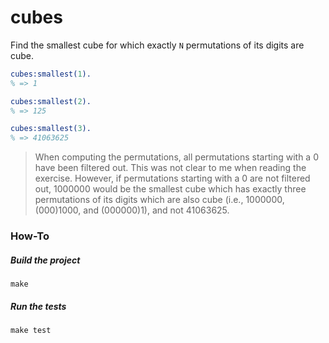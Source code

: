 cubes
=====

Find the smallest cube for which exactly `N` permutations of its digits are cube.

```erlang
cubes:smallest(1).
% => 1

cubes:smallest(2).
% => 125

cubes:smallest(3).
% => 41063625
```

> When computing the permutations, all permutations starting with a 0
> have been filtered out. This was not clear to me when reading the
> exercise. However, if permutations starting with a 0 are not
> filtered out, 1000000 would be the smallest cube which has exactly
> three permutations of its digits which are also cube (i.e.,
> 1000000, (000)1000, and (000000)1), and not 41063625.

### How-To

##### Build the project

```
make
```

##### Run the tests

```
make test
```